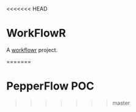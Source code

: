 <<<<<<< HEAD
# WorkFlowR

A [workflowr][] project.

[workflowr]: https://github.com/jdblischak/workflowr
=======
# PepperFlow  POC
>>>>>>> master
